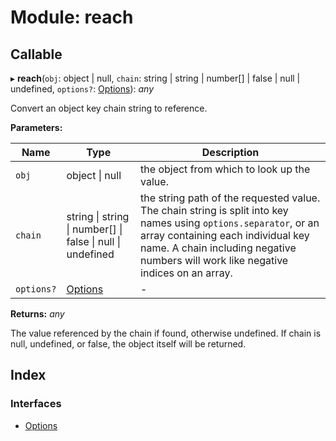
# Module: reach

## Callable

▸ **reach**(`obj`: object | null, `chain`: string | string | number[] | false | null | undefined, `options?`: [Options](../interfaces/_hoek_6_2_5_index_d_.reach.options.md)): *any*

Convert an object key chain string to reference.

**Parameters:**

Name | Type | Description |
------ | ------ | ------ |
`obj` | object &#124; null | the object from which to look up the value. |
`chain` | string &#124; string &#124; number[] &#124; false &#124; null &#124; undefined | the string path of the requested value. The chain string is split into key names using `options.separator`, or an array containing each individual key name. A chain including negative numbers will work like negative indices on an array.  |
`options?` | [Options](../interfaces/_hoek_6_2_5_index_d_.reach.options.md) | - |

**Returns:** *any*

The value referenced by the chain if found, otherwise undefined. If chain is null, undefined, or false, the object itself will be returned.

## Index

### Interfaces

* [Options](../interfaces/_hoek_6_2_5_index_d_.reach.options.md)
